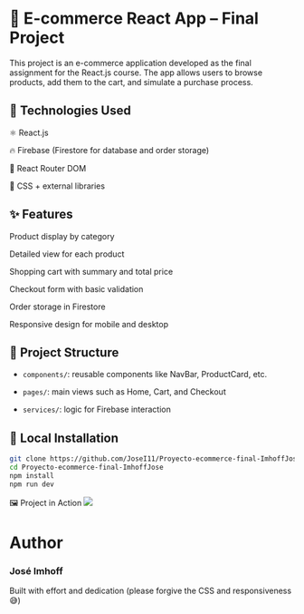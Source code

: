 # 🛒 E-commerce React App – Final Project
This project is an e-commerce application developed as the final assignment for the React.js course. The app allows users to browse products, add them to the cart, and simulate a purchase process.

## 🚀 Technologies Used
⚛️ React.js

🔥 Firebase (Firestore for database and order storage)

🧩 React Router DOM

💅 CSS + external libraries

## ✨ Features
Product display by category

Detailed view for each product

Shopping cart with summary and total price

Checkout form with basic validation

Order storage in Firestore

Responsive design for mobile and desktop

## 📂 Project Structure
- `components/`: reusable components like NavBar, ProductCard, etc.

- `pages/`: main views such as Home, Cart, and Checkout

- `services/`: logic for Firebase interaction

## 🧪 Local Installation

```bash
git clone https://github.com/JoseI11/Proyecto-ecommerce-final-ImhoffJose.git
cd Proyecto-ecommerce-final-ImhoffJose
npm install
npm run dev
```
🖼️ Project in Action
![](https://github.com/JoseI11/Proyecto-ecommerce-final-ImhoffJose/blob/main/public/images/gif-ecommerce.gif)

# Author
### José Imhoff
Built with effort and dedication (please forgive the CSS and responsiveness 😅)

